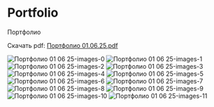 # Portfolio
Портфолио

Скачать pdf:
[Портфолио 01.06.25.pdf](https://github.com/user-attachments/files/20541050/2.01.06.25.pdf)

![Портфолио 01 06 25-images-0](https://github.com/user-attachments/assets/a9728754-dfc0-4d78-8ea2-550ce5de17dd)
![Портфолио 01 06 25-images-1](https://github.com/user-attachments/assets/456b0f2e-1893-49c2-92be-f30962e2bbc6)
![Портфолио 01 06 25-images-2](https://github.com/user-attachments/assets/ba017452-f1ba-4ae8-b977-18db466c1ac2)
![Портфолио 01 06 25-images-3](https://github.com/user-attachments/assets/0dd69fdb-ccf9-4a10-914d-5ce46c867b00)
![Портфолио 01 06 25-images-4](https://github.com/user-attachments/assets/4dcceb8a-14d7-49ce-b879-101522623854)
![Портфолио 01 06 25-images-5](https://github.com/user-attachments/assets/9a8aff35-0fe4-4250-b254-8a336ef0d250)
![Портфолио 01 06 25-images-6](https://github.com/user-attachments/assets/3d3e6883-767e-424e-857a-3104492ac610)
![Портфолио 01 06 25-images-7](https://github.com/user-attachments/assets/53d88291-e9f0-4c54-9761-ae6b0411a5e8)
![Портфолио 01 06 25-images-8](https://github.com/user-attachments/assets/0ad97517-addb-436e-ab7f-4a38616df29f)
![Портфолио 01 06 25-images-9](https://github.com/user-attachments/assets/62211fd2-19dd-4711-94e4-c4f3d92c7a0a)
![Портфолио 01 06 25-images-10](https://github.com/user-attachments/assets/354922f5-bb16-4381-b030-f7242dcb3b30)
![Портфолио 01 06 25-images-11](https://github.com/user-attachments/assets/9b62e6b7-c01e-46d8-b8a9-80d8722bc6a4)
